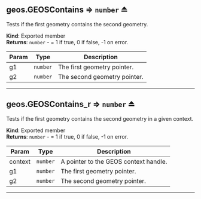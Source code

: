 <a name="exp_module_geos--geos.GEOSContains"></a>

## geos.GEOSContains ⇒ <code>number</code> ⏏
Tests if the first geometry contains the second geometry.

**Kind**: Exported member  
**Returns**: <code>number</code> - = 1 if true, 0 if false, -1 on error.  

| Param | Type | Description |
| --- | --- | --- |
| g1 | <code>number</code> | The first geometry pointer. |
| g2 | <code>number</code> | The second geometry pointer. |


---
<a name="exp_module_geos--geos.GEOSContains_r"></a>

## geos.GEOSContains\_r ⇒ <code>number</code> ⏏
Tests if the first geometry contains the second geometry in a given context.

**Kind**: Exported member  
**Returns**: <code>number</code> - = 1 if true, 0 if false, -1 on error.  

| Param | Type | Description |
| --- | --- | --- |
| context | <code>number</code> | A pointer to the GEOS context handle. |
| g1 | <code>number</code> | The first geometry pointer. |
| g2 | <code>number</code> | The second geometry pointer. |


---

